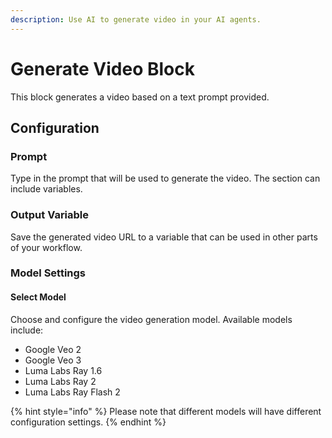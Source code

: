 ```yaml
---
description: Use AI to generate video in your AI agents.
---
```


# Generate Video Block

This block generates a video based on a text prompt provided.&#x20;

## Configuration

### Prompt

Type in the prompt that will be used to generate the video. The section can include variables.

### Output Variable

Save the generated video URL to a variable that can be used in other parts of your workflow.&#x20;

### Model Settings&#x20;

#### Select Model

Choose and configure the video generation model. Available models include:

* Google Veo 2
* Google Veo 3
* Luma Labs Ray 1.6
* Luma Labs Ray 2
* Luma Labs Ray Flash 2

{% hint style="info" %}
Please note that different models will have different configuration settings.
{% endhint %}
